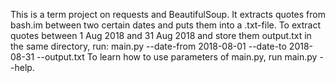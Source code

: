 This is a term project on requests and BeautifulSoup.
It extracts quotes from bash.im between two certain dates and puts them into a .txt-file.
To extract quotes between 1 Aug 2018 and 31 Aug 2018 and store them output.txt in the same directory, run:
	main.py --date-from 2018-08-01 --date-to 2018-08-31 --output.txt
To learn how to use parameters of main.py, run main.py --help.
